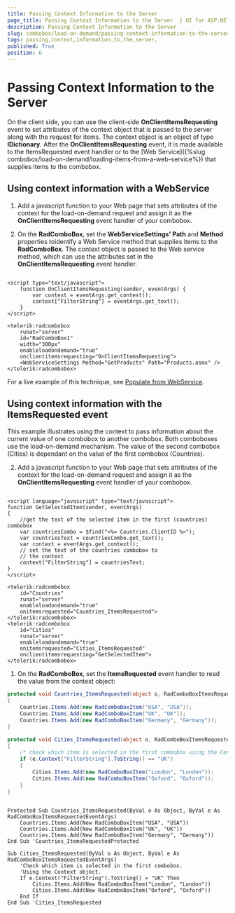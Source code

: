 ```yaml
---
title: Passing Context Information to the Server 
page_title: Passing Context Information to the Server  | UI for ASP.NET AJAX Documentation
description: Passing Context Information to the Server 
slug: combobox/load-on-demand/passing-context-information-to-the-server-
tags: passing,context,information,to,the,server,
published: True
position: 6
---
```


# Passing Context Information to the Server 



On the client side, you can use the client-side **OnClientItemsRequesting** event to set attributes of the context object that is passed to the server along with the request for items. The context object is an object of type **IDictionary**. After the **OnClientItemsRequesting** event, it is made available to the ItemsRequested event handler or to the [Web Service]({%slug combobox/load-on-demand/loading-items-from-a-web-service%}) that supplies items to the combobox.

## Using context information with a WebService

1. Add a javascript function to your Web page that sets attributes of the context for the load-on-demand request and assign it as the **OnClientItemsRequesting** event handler of your combobox.

1. On the **RadComboBox**, set the **WebServiceSettings' Path** and **Method** properties toidentify a Web Service method that supplies items to the **RadComboBox**. The context object is passed to the Web service method, which can use the attributes set in the **OnClientItemsRequesting** event handler.

````ASPNET
	
<script type="text/javascript">
	function OnClientItemsRequesting(sender, eventArgs) {
		var context = eventArgs.get_context();
		context["FilterString"] = eventArgs.get_text();
	}
</script>

<telerik:radcombobox 
	runat="server" 
	id="RadComboBox1" 
	width="300px" 
	enableloadondemand="true"
	onclientitemsrequesting="OnClientItemsRequesting">  
	<WebServiceSettings Method="GetProducts" Path="Products.asmx" />
</telerik:radcombobox>
````



For a live example of this technique, see [Populate from WebService](http://demos.telerik.com/aspnet-ajax/combobox/examples/populatingwithdata/autocompletesql/defaultcs.aspx).

## Using context information with the ItemsRequested event

This example illustrates using the context to pass information about the current value of one combobox to another combobox. Both comboboxes use the load-on-demand mechanism. The value of the second combobox (Cities) is dependant on the value of the first combobox (Countries).

2. Add a javascript function to your Web page that sets attributes of the context for the load-on-demand request and assign it as the **OnClientItemsRequesting** event handler of your combobox.

````ASPNET
	
<script language="javascript" type="text/javascript">  
function GetSelectedItem(sender, eventArgs)  
{     
	//get the text of the selected item in the first (countries) combobox     
	var countriesCombo = $find("<%= Countries.ClientID %>");     
	var countriesText = countriesCombo.get_text();
	var context = eventArgs.get_context();
	// set the text of the countries combobox to
	// the context
	context["FilterString"] = countriesText;
}
</script>

<telerik:radcombobox 
	id="Countries" 
	runat="server" 
	enableloadondemand="true" 
	onitemsrequested="Countries_ItemsRequested">
</telerik:radcombobox>
<telerik:radcombobox 
	id="Cities" 
	runat="server" 
	enableloadondemand="true" 
	onitemsrequested="Cities_ItemsRequested"
	onclientitemsrequesting="GetSelectedItem">
</telerik:radcombobox>
````



1. On the **RadComboBox**, set the **ItemsRequested** event handler to read the value from the context object: 



````C#
protected void Countries_ItemsRequested(object o, RadComboBoxItemsRequestedEventArgs e) 
{ 
	Countries.Items.Add(new RadComboBoxItem("USA", "USA")); 
	Countries.Items.Add(new RadComboBoxItem("UK", "UK")); 
	Countries.Items.Add(new RadComboBoxItem("Germany", "Germany")); 
}

protected void Cities_ItemsRequested(object o, RadComboBoxItemsRequestedEventArgs e) 
{    
	/* check which item is selected in the first combobox using the Context object. */    
	if (e.Context["FilterString"].ToString() == "UK") 
	{ 
		Cities.Items.Add(new RadComboBoxItem("London", "London")); 
		Cities.Items.Add(new RadComboBoxItem("Oxford", "Oxford")); 
	} 
}
	
````
````VB.NET
Protected Sub Countries_ItemsRequested(ByVal o As Object, ByVal e As RadComboBoxItemsRequestedEventArgs)
	Countries.Items.Add(New RadComboBoxItem("USA", "USA"))
	Countries.Items.Add(New RadComboBoxItem("UK", "UK"))
	Countries.Items.Add(New RadComboBoxItem("Germany", "Germany"))
End Sub 'Countries_ItemsRequestedProtected 

Sub Cities_ItemsRequested(ByVal o As Object, ByVal e As RadComboBoxItemsRequestedEventArgs)
	'Check which item is selected in the first combobox.   
	'Using the Context object.   
	If e.Context("FilterString").ToString() = "UK" Then
		Cities.Items.Add(New RadComboBoxItem("London", "London"))
		Cities.Items.Add(New RadComboBoxItem("Oxford", "Oxford"))
	End If
End Sub 'Cities_ItemsRequested
	
````

